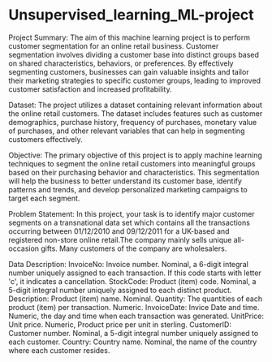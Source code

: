 # Unsupervised_learning_ML-project
Project Summary: The aim of this machine learning project is to perform customer segmentation for an online retail business. Customer segmentation involves dividing a customer base into distinct groups based on shared characteristics, behaviors, or preferences. By effectively segmenting customers, businesses can gain valuable insights and tailor their marketing strategies to specific customer groups, leading to improved customer satisfaction and increased profitability.

Dataset: The project utilizes a dataset containing relevant information about the online retail customers. The dataset includes features such as customer demographics, purchase history, frequency of purchases, monetary value of purchases, and other relevant variables that can help in segmenting customers effectively.

Objective: The primary objective of this project is to apply machine learning techniques to segment the online retail customers into meaningful groups based on their purchasing behavior and characteristics. This segmentation will help the business to better understand its customer base, identify patterns and trends, and develop personalized marketing campaigns to target each segment.

Problem Statement: In this project, your task is to identify major customer segments on a transnational data set which contains all the transactions occurring between 01/12/2010 and 09/12/2011 for a UK-based and registered non-store online retail.The company mainly sells unique all-occasion gifts. Many customers of the company are wholesalers.

Data Description: InvoiceNo: Invoice number. Nominal, a 6-digit integral number uniquely assigned to each transaction. If this code starts with letter 'c', it indicates a cancellation. StockCode: Product (item) code. Nominal, a 5-digit integral number uniquely assigned to each distinct product. Description: Product (item) name. Nominal. Quantity: The quantities of each product (item) per transaction. Numeric. InvoiceDate: Invice Date and time. Numeric, the day and time when each transaction was generated. UnitPrice: Unit price. Numeric, Product price per unit in sterling. CustomerID: Customer number. Nominal, a 5-digit integral number uniquely assigned to each customer. Country: Country name. Nominal, the name of the country where each customer resides.
